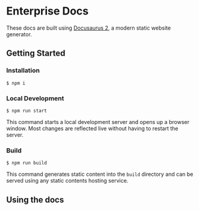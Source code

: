 # Enterprise Docs

These docs are built using [Docusaurus 2](https://docusaurus.io/), a modern static website generator.

## Getting Started

### Installation

```
$ npm i
```

### Local Development

```
$ npm run start
```

This command starts a local development server and opens up a browser window. Most changes are reflected live without having to restart the server.

### Build

```
$ npm run build
```

This command generates static content into the `build` directory and can be served using any static contents hosting service.

## Using the docs